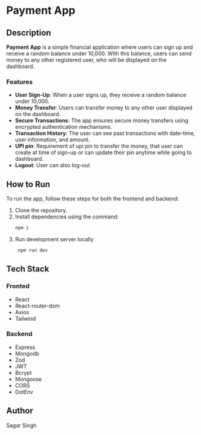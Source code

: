# Payment App

## Description
**Payment App** is a simple financial application where users can sign up and receive a random balance under 10,000. With this balance, users can send money to any other registered user, who will be displayed on the dashboard.

### Features
- **User Sign-Up**: When a user signs up, they receive a random balance under 10,000.
- **Money Transfer**: Users can transfer money to any other user displayed on the dashboard.
- **Secure Transactions**: The app ensures secure money transfers using encrypted authentication mechanisms.
- **Transaction History**: The user can see past transactions with date-time, user information, and amount.
- **UPI pin**: Requirement of upi pin to transfer the money, that user can create at time of sign-up or can update their pin anytime while going to dashboard.
- **Logout**: User can also log-out
  
## How to Run

To run the app, follow these steps for both the frontend and backend:

1. Clone the repository.
2. Install dependencies using the command:
   ```bash
   npm i
3. Run development server locally 
   ```bash
    npm run dev
## Tech Stack
  ### Fronted
  - React
  - React-router-dom
  - Axios
  - Tailwind
  ### Backend
  - Express
  - Mongodb
  - Zod
  - JWT
  - Bcrypt
  - Mongoose
  - CORS
  - DotEnv

## Author
Sagar Singh
